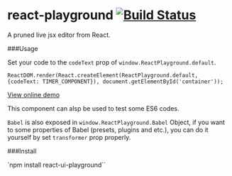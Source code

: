 # react-playground [![Build Status](https://travis-ci.org/WJsjtu/react-datepicker.svg?branch=master)](https://travis-ci.org/WJsjtu/react-playground)
A pruned live jsx editor from React.

###Usage

Set your code to the `codeText` prop of `window.ReactPlayground.default`.

`ReactDOM.render(React.createElement(ReactPlayground.default, {codeText: TIMER_COMPONENT}), document.getElementById('container'));`

[View online demo](http://wjsjtu.github.io/react-playground/test/index.html)

This component can alsp be used to test some ES6 codes.

`Babel` is also exposed in `window.ReactPlayground.Babel` Object, if you want to  some properties of Babel (presets, plugins and etc.), you can do it yourself by set `transformer` prop properly. 

###Install

`npm install react-ui-playground``